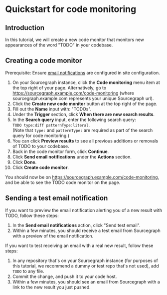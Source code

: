 # Quickstart for code monitoring

## Introduction

In this tutorial, we will create a new code monitor that monitors new appearances of the word "TODO" in your codebase.

## Creating a code monitor

Prerequisite: Ensure [email notifications](https://docs.sourcegraph.com/admin/observability/alerting#email) are configured in site configuration.  

1. On your Sourcegraph instance, click the **Code monitoring** menu item at the top right of your page. Alternatively, go to https://sourcegraph.example.com/code-monitoring (where sourcegraph.example.com represents your unique Sourcegraph url).
1. Click the **Create new code monitor** button at the top right of the page.
1. Fill out the **Name** input with: "TODOs".
1. Under the **Trigger** section, click **When there are new search results**. 
1. In the **Search query** input, enter the following search query:  
`TODO type:diff patternType:literal`.  
(Note that `type:` and `patternType:` are required as part of the search query for code monitoring.)
1. You can click **Preview results** to see all previous additions or removals of TODO to your codebase.
1. Back in the code monitor form, click **Continue**.
1. Click **Send email notifications** under the **Actions** section.
1. Click **Done**.
1. Click **Create code monitor**.

You should now be on https://sourcegraph.example.com/code-monitoring, and be able to see the TODO code monitor on the page.

## Sending a test email notification

If you want to preview the email notification alerting you of a new result with TODO, follow these steps:

1. In the **Send email notifications** action, click "Send test email".
1. Within a few minutes, you should receive a test email from Sourcegraph with a preview of the email notification.

If you want to test receiving an email with a real new result, follow these steps:

1. In any repository that's on your Sourcegraph instance (for purposes of this tutorial, we recommend a dummy or test repo that's not used), add `TODO` to any file.
1. Commit the change, and push it to your code host. 
1. Within a few minutes, you should see an email from Sourcegraph with a link to the new result you just pushed.
